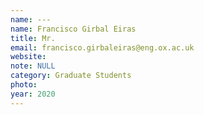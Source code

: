 ```yaml
---
name: ---
name: Francisco Girbal Eiras
title: Mr.
email: francisco.girbaleiras@eng.ox.ac.uk  
website: 
note: NULL
category: Graduate Students
photo: 
year: 2020
---
```

